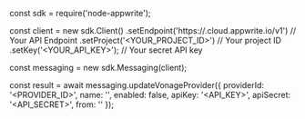 const sdk = require('node-appwrite');

const client = new sdk.Client()
    .setEndpoint('https://<REGION>.cloud.appwrite.io/v1') // Your API Endpoint
    .setProject('<YOUR_PROJECT_ID>') // Your project ID
    .setKey('<YOUR_API_KEY>'); // Your secret API key

const messaging = new sdk.Messaging(client);

const result = await messaging.updateVonageProvider({
    providerId: '<PROVIDER_ID>',
    name: '<NAME>',
    enabled: false,
    apiKey: '<API_KEY>',
    apiSecret: '<API_SECRET>',
    from: '<FROM>'
});
